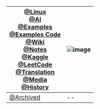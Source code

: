 

[@Linux](https://www.junx.ml/Linux) <br> [@AI](https://www.junx.ml/AI) <br> [@Examples](https://www.junx.ml/examples) <br> [@Examples Code](https://nbviewer.jupyter.org/github/junxnone/examples/tree/master/) <br> [@Wiki](https://www.junx.ml/wiki) <br> [@Notes](https://www.junx.ml/notes) <br> [@Kaggle](https://www.junx.ml/Kaggle) <br> [@LeetCode](https://www.junx.ml/leetcode) <br>[@Translation](https://www.junx.ml/Translation) <br> [@Media](https://www.junx.ml/Media) <br> [@History](https://www.junx.ml/History)| ![image](https://user-images.githubusercontent.com/2216970/75631781-9ec33400-5c30-11ea-8aad-d73417124c7b.png)
-- | --
[@Archived](./Archived.md) | -- 
